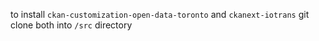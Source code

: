 to install `ckan-customization-open-data-toronto` and `ckanext-iotrans` git clone both into `/src` directory